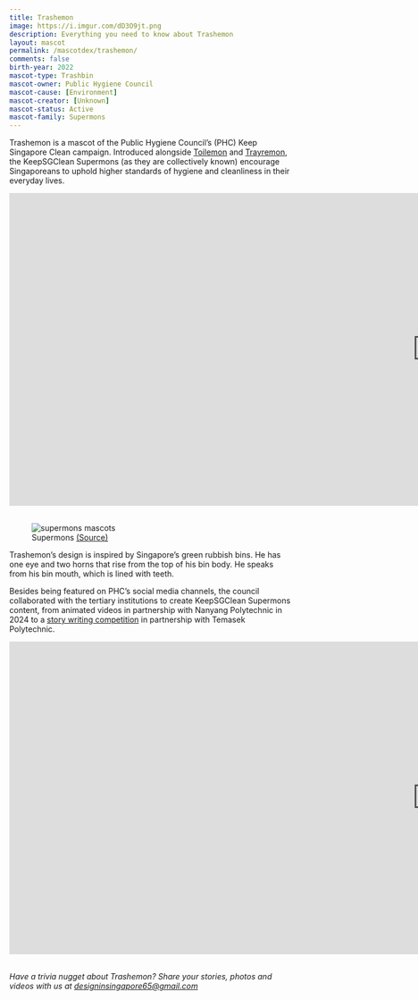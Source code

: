 ```yaml
---
title: Trashemon
image: https://i.imgur.com/dD3O9jt.png
description: Everything you need to know about Trashemon
layout: mascot
permalink: /mascotdex/trashemon/
comments: false
birth-year: 2022
mascot-type: Trashbin
mascot-owner: Public Hygiene Council
mascot-cause: [Environment]
mascot-creator: [Unknown]
mascot-status: Active
mascot-family: Supermons
---
```


Trashemon is a mascot of the Public Hygiene Council’s (PHC) Keep Singapore Clean campaign. Introduced alongside <a href="https://designinsingapore.com/mascotdex/toilemon" target="_blank">Toilemon</a> and <a href="https://designinsingapore.com/mascotdex/trayremon" target="_blank">Trayremon</a>, the KeepSGClean Supermons (as they are collectively known) encourage Singaporeans to uphold higher standards of hygiene and cleanliness in their everyday lives.  

<div class="video-responsive">
<iframe width="1524" height="560" src="https://www.youtube.com/embed/ZVZ0QPM8Kf0" title="It's not a job, it's our home." frameborder="0" allow="accelerometer; autoplay; clipboard-write; encrypted-media; gyroscope; picture-in-picture; web-share" referrerpolicy="strict-origin-when-cross-origin" allowfullscreen></iframe>
</div>
<br>
<figure>
<img src="https://i.imgur.com/UPzSkqr.jpg" alt="supermons mascots">
<figcaption>Supermons <a href="https://www.youtube.com/watch?v=YTH-PlHN9Ow">(Source)</a></figcaption>
</figure>

Trashemon’s design is inspired by Singapore’s green rubbish bins. He has one eye and two horns that rise from the top of his bin body. He speaks from his bin mouth, which is lined with teeth.

Besides being featured on PHC’s social media channels, the council collaborated with the tertiary institutions to create KeepSGClean Supermons content, from animated videos in partnership with Nanyang Polytechnic in 2024 to a <a href="https://www.publichygienecouncil.sg/initiatives/story-writing-competition/" target="_blank">story writing competition</a> in partnership with Temasek Polytechnic.  

<div class="video-responsive">
<iframe width="1524" height="560" src="https://www.youtube.com/embed/jRH44y73pZ4" title="KeepSGClean Supermons - Trashemon Animation Video" frameborder="0" allow="accelerometer; autoplay; clipboard-write; encrypted-media; gyroscope; picture-in-picture; web-share" referrerpolicy="strict-origin-when-cross-origin" allowfullscreen></iframe></div>
<br>

<div class="video-responsive">
  <blockquote class="instagram-media" data-instgrm-permalink="https://www.instagram.com/p/Ci2Gryjux7c/?utm_source=ig_embed&amp;utm_campaign=loading" data-instgrm-version="14"></blockquote>
  <script async src="//www.instagram.com/embed.js"></script>
</div>

<i>Have a trivia nugget about Trashemon? Share your stories, photos and videos with us at designinsingapore65@gmail.com</i>

